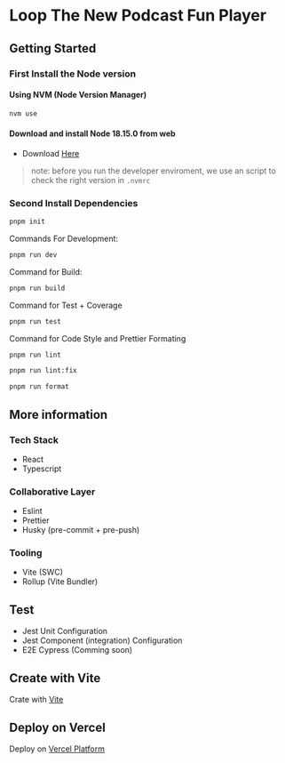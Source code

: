 # Loop The New Podcast Fun Player

## Getting Started

### First Install the Node version

#### Using NVM (Node Version Manager)

```bash
nvm use
```

#### Download and install Node 18.15.0 from web

- Download [Here](https://nodejs.org/dist/v18.15.0/)

> note: before you run the developer enviroment, we use an script to check the right version in `.nvmrc`

### Second Install Dependencies

```bash
pnpm init
```

Commands For Development:

```bash
pnpm run dev
```

Command for Build:

```bash
pnpm run build
```

Command for Test + Coverage

```bash
pnpm run test
```

Command for Code Style and Prettier Formating

```bash
pnpm run lint
```

```bash
pnpm run lint:fix
```

```bash
pnpm run format
```

## More information

### Tech Stack

- React
- Typescript

### Collaborative Layer

- Eslint
- Prettier
- Husky (pre-commit + pre-push)

### Tooling

- Vite (SWC)
- Rollup (Vite Bundler)

## Test

- Jest Unit Configuration
- Jest Component (integration) Configuration
- E2E Cypress (Comming soon)

## Create with Vite

Crate with [Vite](https://vitejs.dev/guide/)

## Deploy on Vercel

Deploy on [Vercel Platform](https://vercel.com/new?utm_medium=default-template&filter=next.js&utm_source=create-next-app&utm_campaign=create-next-app-readme)
